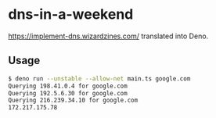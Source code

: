 # dns-in-a-weekend

https://implement-dns.wizardzines.com/ translated into Deno.

## Usage

```sh
$ deno run --unstable --allow-net main.ts google.com
Querying 198.41.0.4 for google.com
Querying 192.5.6.30 for google.com
Querying 216.239.34.10 for google.com
172.217.175.78
```
